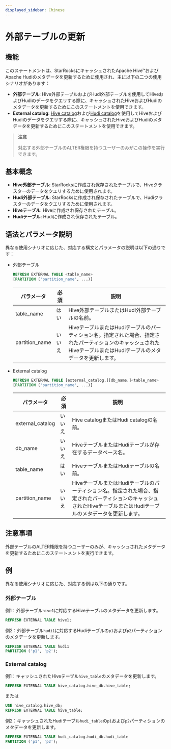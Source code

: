 ```yaml
---
displayed_sidebar: Chinese
---
```


# 外部テーブルの更新

## 機能

このステートメントは、StarRocksにキャッシュされたApache Hive™およびApache Hudiのメタデータを更新するために使用され、主に以下の二つの使用シナリオがあります：

- **外部テーブル**: Hive外部テーブルおよびHudi外部テーブルを使用してHiveおよびHudiのデータをクエリする際に、キャッシュされたHiveおよびHudiのメタデータを更新するためにこのステートメントを使用できます。
- **External catalog**: [Hive catalog](../../../data_source/catalog/hive_catalog.md)および[Hudi catalog](../../../data_source/catalog/hudi_catalog.md)を使用してHiveおよびHudiのデータをクエリする際に、キャッシュされたHiveおよびHudiのメタデータを更新するためにこのステートメントを使用できます。

> **注意**
>
> 対応する外部テーブルのALTER権限を持つユーザーのみがこの操作を実行できます。

## 基本概念

- **Hive外部テーブル**: StarRocksに作成され保存されたテーブルで、Hiveクラスターのデータをクエリするために使用されます。
- **Hudi外部テーブル**: StarRocksに作成され保存されたテーブルで、Hudiクラスターのデータをクエリするために使用されます。
- **Hiveテーブル**: Hiveに作成され保存されたテーブル。
- **Hudiテーブル**: Hudiに作成され保存されたテーブル。

## 语法とパラメータ説明

異なる使用シナリオに応じた、対応する構文とパラメータの説明は以下の通りです：

- 外部テーブル

    ```SQL
    REFRESH EXTERNAL TABLE <table_name>
    [PARTITION ('partition_name', ...)]
    ```

    | **パラメータ**   | **必須** | **説明**                                                     |
    | -------------- | -------- | ------------------------------------------------------------ |
    | table_name     | はい     | Hive外部テーブルまたはHudi外部テーブルの名前。                                |
    | partition_name | いいえ   | HiveテーブルまたはHudiテーブルのパーティション名。指定された場合、指定されたパーティションのキャッシュされたHiveテーブルまたはHudiテーブルのメタデータを更新します。 |

- External catalog

    ```SQL
    REFRESH EXTERNAL TABLE [external_catalog.][db_name.]<table_name>
    [PARTITION ('partition_name', ...)]
    ```

    | **パラメータ**     | **必須** | **説明**                                                     |
    | ---------------- | -------- | ------------------------------------------------------------ |
    | external_catalog | いいえ   | Hive catalogまたはHudi catalogの名前。                          |
    | db_name          | いいえ   | HiveテーブルまたはHudiテーブルが存在するデータベース名。                            |
    | table_name       | はい     | HiveテーブルまたはHudiテーブルの名前。                                        |
    | partition_name   | いいえ   | HiveテーブルまたはHudiテーブルのパーティション名。指定された場合、指定されたパーティションのキャッシュされたHiveテーブルまたはHudiテーブルのメタデータを更新します。 |

## 注意事項

外部テーブルのALTER権限を持つユーザーのみが、キャッシュされたメタデータを更新するためにこのステートメントを実行できます。

## 例

異なる使用シナリオに応じた、対応する例は以下の通りです。

### 外部テーブル

例1：外部テーブル`hive1`に対応するHiveテーブルのメタデータを更新します。

```SQL
REFRESH EXTERNAL TABLE hive1;
```

例2：外部テーブル`hudi1`に対応するHudiテーブルの`p1`および`p2`パーティションのメタデータを更新します。

```SQL
REFRESH EXTERNAL TABLE hudi1
PARTITION ('p1', 'p2');
```

### External catalog

例1：キャッシュされたHiveテーブル`hive_table`のメタデータを更新します。

```SQL
REFRESH EXTERNAL TABLE hive_catalog.hive_db.hive_table;
```

または

```SQL
USE hive_catalog.hive_db;
REFRESH EXTERNAL TABLE hive_table;
```

例2：キャッシュされたHudiテーブル`hudi_table`の`p1`および`p2`パーティションのメタデータを更新します。

```SQL
REFRESH EXTERNAL TABLE hudi_catalog.hudi_db.hudi_table
PARTITION ('p1', 'p2');
```

